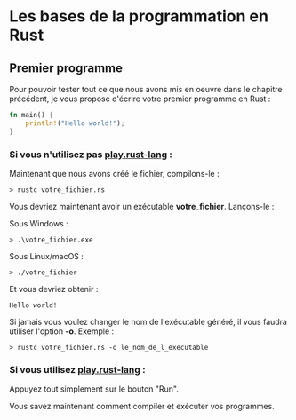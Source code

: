 # Les bases de la programmation en Rust

## Premier programme

Pour pouvoir tester tout ce que nous avons mis en oeuvre dans le chapitre précédent, je vous propose d'écrire votre premier programme en Rust :

```Rust
fn main() {
    println!("Hello world!");
}
```

### Si vous n'utilisez pas [play.rust-lang](https://play.rust-lang.org) :

Maintenant que nous avons créé le fichier, compilons-le :

```Shell
> rustc votre_fichier.rs
```

Vous devriez maintenant avoir un exécutable __votre_fichier__. Lançons-le :

Sous Windows :

```Shell
> .\votre_fichier.exe
```

Sous Linux/macOS :

```Shell
> ./votre_fichier
```

Et vous devriez obtenir :

```Shell
Hello world!
```

Si jamais vous voulez changer le nom de l'exécutable généré, il vous faudra utiliser l'option __-o__. Exemple :

```Shell
> rustc votre_fichier.rs -o le_nom_de_l_executable
```

### Si vous utilisez [play.rust-lang](https://play.rust-lang.org) :

Appuyez tout simplement sur le bouton "Run".

Vous savez maintenant comment compiler et exécuter vos programmes.
